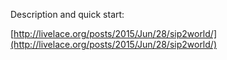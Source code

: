 Description and quick start:

[http://livelace.org/posts/2015/Jun/28/sip2world/](http://livelace.org/posts/2015/Jun/28/sip2world/)


